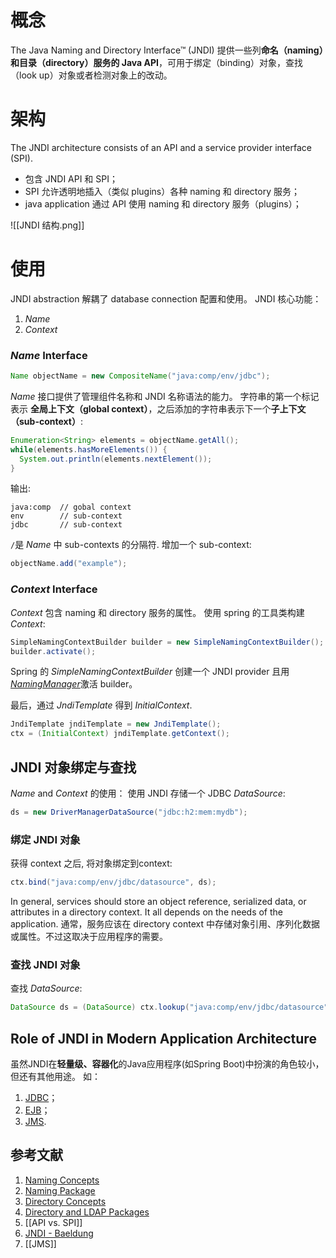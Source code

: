 # 概念
The Java Naming and Directory Interface™ (JNDI)  提供一些列**命名（naming）和目录（directory）服务的 Java API**，可用于绑定（binding）对象，查找（look up）对象或者检测对象上的改动。

# 架构
The JNDI architecture consists of an API and a service provider interface (SPI). 
- 包含 JNDI API 和 SPI；
-  SPI 允许透明地插入（类似 plugins）各种 naming 和 directory 服务；
-  java application 通过 API 使用 naming 和 directory 服务（plugins）；

![[JNDI 结构.png]]

# 使用
JNDI abstraction 解耦了 database connection 配置和使用。
JNDI 核心功能：
1. *Name*
2. *Context*

### _Name_ Interface

```java
Name objectName = new CompositeName("java:comp/env/jdbc");
```

_Name_ 接口提供了管理组件名称和 JNDI 名称语法的能力。
字符串的第一个标记表示 **全局上下文（global context）**，之后添加的字符串表示下一个**子上下文（sub-context）**:

```java
Enumeration<String> elements = objectName.getAll();
while(elements.hasMoreElements()) {
  System.out.println(elements.nextElement());
}
```

输出:

```plaintext
java:comp  // gobal context
env        // sub-context
jdbc       // sub-context
```

 `/`是 _Name_ 中 sub-contexts 的分隔符. 
增加一个 sub-context:

```java
objectName.add("example");
```

###  _Context_ Interface

_Context_ 包含 naming 和 directory 服务的属性。
使用 spring 的工具类构建 _Context_:

```java
SimpleNamingContextBuilder builder = new SimpleNamingContextBuilder(); 
builder.activate();
```

Spring 的 _SimpleNamingContextBuilder_ 创建一个 JNDI provider 且用[_NamingManager_](https://docs.oracle.com/en/java/javase/11/docs/api/java.naming/javax/naming/spi/NamingManager.html)激活 builder。

最后，通过 _JndiTemplate_ 得到  _InitialContext_.

```java
JndiTemplate jndiTemplate = new JndiTemplate();
ctx = (InitialContext) jndiTemplate.getContext();
```


##  JNDI 对象绑定与查找

 _Name_ and _Context_ 的使用：
使用 JNDI 存储一个 JDBC _DataSource_:

```java
ds = new DriverManagerDataSource("jdbc:h2:mem:mydb");
```

### 绑定 JNDI 对象

获得 context 之后, 将对象绑定到context:

```java
ctx.bind("java:comp/env/jdbc/datasource", ds);
```

In general, services should store an object reference, serialized data, or attributes in a directory context. It all depends on the needs of the application.
通常，服务应该在 directory context 中存储对象引用、序列化数据或属性。不过这取决于应用程序的需要。

### 查找 JNDI 对象

查找 _DataSource_:

```java
DataSource ds = (DataSource) ctx.lookup("java:comp/env/jdbc/datasource");
```

## Role of JNDI in Modern Application Architecture

虽然JNDI在**轻量级、容器化**的Java应用程序(如Spring Boot)中扮演的角色较小，但还有其他用途。
如：
1. [JDBC](https://www.baeldung.com/java-jdbc)；
2. [EJB](https://www.baeldung.com/ejb-intro)；
3. [JMS](https://www.baeldung.com/spring-jms). 


## 参考文献
1. [Naming Concepts ](https://docs.oracle.com/javase/tutorial/jndi/concepts/index.html)
2. [Naming Package](https://docs.oracle.com/javase/tutorial/jndi/overview/naming.html)
3. [Directory Concepts](https://docs.oracle.com/javase/tutorial/jndi/concepts/directory.html)
4. [Directory and LDAP Packages](https://docs.oracle.com/javase/tutorial/jndi/overview/dir.html)
5. [[API vs. SPI]]
6. [JNDI - Baeldung](https://www.baeldung.com/jndi)
7. [[JMS]]